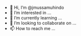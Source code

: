 - 👋 Hi, I’m @jmussamuhindo
- 👀 I’m interested in ...
- 🌱 I’m currently learning ...
- 💞️ I’m looking to collaborate on ...
- 📫 How to reach me ...

<!---
jmussamuhindo/jmussamuhindo is a ✨ special ✨ repository because its `README.md` (this file) appears on your GitHub profile.
You can click the Preview link to take a look at your changes.
--->
